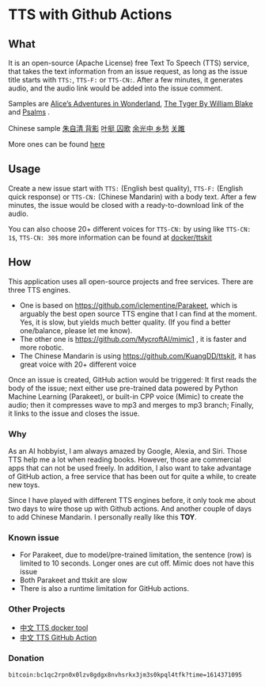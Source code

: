 # TTS with Github Actions

## What

It is an open-source (Apache License) free Text To Speech (TTS) service, that takes the text information from an issue request, as long as the issue title starts with `TTS:`, `TTS-F:` or `TTS-CN:`. After a few minutes, it generates audio, and the audio link would be added into the issue comment.

Samples are [Alice’s Adventures in Wonderland](https://github.com/l-O-O-l/TTS-action/issues/5), [The Tyger By William Blake](https://github.com/l-O-O-l/TTS-action/issues/2) and [Psalms](https://github.com/l-O-O-l/TTS-action/issues/4) . 

Chinese sample [朱自清 背影](https://github.com/l-O-O-l/TTS-action/issues/11) [叶挺 囚歌](https://github.com/l-O-O-l/TTS-action/issues/10) [余光中 乡愁](https://github.com/l-O-O-l/TTS-action/issues/8) [关雎](https://github.com/l-O-O-l/TTS-action/issues/9)

More ones can be found [here](https://github.com/l-O-O-l/TTS-action/issues?q=is%3Aissue+is%3Aclosed++TTS)

## Usage
Create a new issue start with `TTS:` (English best quality),  `TTS-F:` (English quick response) or `TTS-CN:` (Chinese Mandarin) with a body text. After a few minutes, the issue would be closed with a ready-to-download link of the audio.

You can also choose 20+ different voices for `TTS-CN:` by using like `TTS-CN: 1$`, `TTS-CN: 30$` more information can be found at [docker/ttskit](https://github.com/privapps/docker-ttskit)

## How
This application uses all open-source projects and free services. There are three TTS engines. 
* One is based on https://github.com/iclementine/Parakeet, which is arguably the best open source TTS engine that I can find at the moment. Yes, it is slow, but yields much better quality. (If you find a better one/balance, please let me know). 
* The other one is https://github.com/MycroftAI/mimic1 , it is faster and more robotic. 
* The Chinese Mandarin is using https://github.com/KuangDD/ttskit, it has great voice with 20+ different voice

Once an issue is created, GitHub action would be triggered: It first reads the body of the issue; next either use pre-trained data powered by Python Machine Learning (Parakeet), or built-in CPP voice (Mimic) to create the audio; then it compresses wave to mp3 and merges to mp3 branch; Finally, it links to the issue and closes the issue.

### Why
As an AI hobbyist, I am always amazed by Google, Alexia, and Siri. Those TTS help me a lot when reading books. However, those are commercial apps that can not be used freely. In addition, I also want to take advantage of GitHub action, a free service that has been out for quite a while, to create new toys.

Since I have played with different TTS engines before, it only took me about two days to wire those up with Github actions. And another couple of days to add Chinese Mandarin. I personally really like this **TOY**.

### Known issue
* For Parakeet, due to model/pre-trained limitation, the sentence (row) is limited to 10 seconds. Longer ones are cut off. Mimic does not have this issue
* Both Parakeet and ttskit are slow
* There is also a runtime limitation for GitHub actions.

### Other Projects
* [中文 TTS docker tool](https://github.com/privapps/docker-ttskit/tree/tool)
* [中文 TTS GitHub Action](https://github.com/privapps/docker-ttskit/tree/action)


### Donation
```
bitcoin:bc1qc2rpn0x0lzv8gdgx8nvhsrkx3jm3s0kpql4tfk?time=1614371095
```
